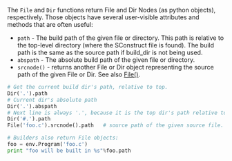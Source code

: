 
The `File` and `Dir` functions return File and Dir Nodes (as python objects), respectively. Those objects have several user-visible attributes and methods that are often useful: 

* `path` - The build path of the given file or directory. This path is relative to the top-level directory (where the SConstruct file is found). The build path is the same as the source path if build_dir is not being used. 
* `abspath` - The absolute build path of the given file or directory. 
* `srcnode()` - returns another File or Dir object representing the source path of the given File or Dir. 
See also [File()](File()). 

```python
# Get the current build dir's path, relative to top.
Dir('.').path
# Current dir's absolute path
Dir('.').abspath
# Next line is always '.', because it is the top dir's path relative to itself.
Dir('#.').path
File('foo.c').srcnode().path   # source path of the given source file.

# Builders also return File objects:
foo = env.Program('foo.c')
print "foo will be built in %s"%foo.path
```